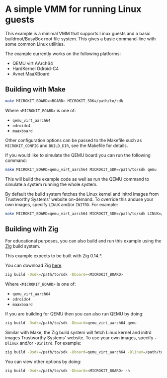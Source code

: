 <!--
     Copyright 2024, UNSW
     SPDX-License-Identifier: CC-BY-SA-4.0
-->

# A simple VMM for running Linux guests

This example is a minimal VMM that supports Linux guests and a basic
buildroot/BusyBox root file system. This gives a basic command-line with some
common Linux utilities.

The example currently works on the following platforms:
* QEMU virt AArch64
* HardKernel Odroid-C4
* Avnet MaaXBoard

## Building with Make

```sh
make MICROKIT_BOARD=<BOARD> MICROKIT_SDK=/path/to/sdk
```

Where `<MICROKIT_BOARD>` is one of:
* `qemu_virt_aarch64`
* `odroidc4`
* `maaxboard`

Other configuration options can be passed to the Makefile such as `MICROKIT_CONFIG`
and `BUILD_DIR`, see the Makefile for details.

If you would like to simulate the QEMU board you can run the following command:
```sh
make MICROKIT_BOARD=qemu_virt_aarch64 MICROKIT_SDK=/path/to/sdk qemu
```

This will build the example code as well as run the QEMU command to simulate a
system running the whole system.

By default the build system fetches the Linux kernel and initrd images from
Trustworthy Systems' website on-demand. To override this anduse your own images,
specify `LINUX` and/or `INITRD`. For example:

```sh
make MICROKIT_BOARD=qemu_virt_aarch64 MICROKIT_SDK=/path/to/sdk LINUX=/path/to/linux INITRD=/path/to/initrd qemu
```

## Building with Zig

For educational purposes, you can also build and run this example using the
[Zig](https://ziglang.org/) build system.

This example expects to be built with Zig 0.14.*.

You can download Zig [here](https://ziglang.org/download/).

```sh
zig build -Dsdk=/path/to/sdk -Dboard=<MICROKIT_BOARD>
```

Where `<MICROKIT_BOARD>` is one of:
* `qemu_virt_aarch64`
* `odroidc4`
* `maaxboard`

If you are building for QEMU then you can also run QEMU by doing:
```sh
zig build -Dsdk=/path/to/sdk -Dboard=qemu_virt_aarch64 qemu
```

Similar with Make, the Zig build system will fetch Linux kernel and initrd images
Trustworthy Systems' website. To use your own images, specify `-Dlinux` and/or
`-Dinitrd`. For example:

```sh
zig build -Dsdk=/path/to/sdk -Dboard=qemu_virt_aarch64 -Dlinux=/path/to/linux -Dinitrd=/path/to/initrd qemu
```

You can view other options by doing:
```sh
zig build -Dsdk=/path/to/sdk -Dboard=<MICROKIT_BOARD> -h
```

